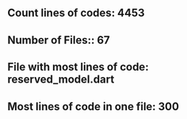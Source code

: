 
## Count lines of codes: 4453
## Number of Files:: 67
## File with most lines of code: reserved_model.dart
## Most lines of code in one file: 300

